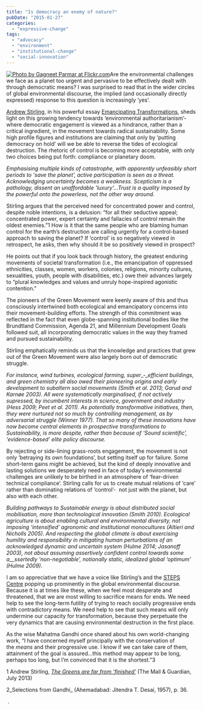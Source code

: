 ```yaml
---
title: "Is democracy an enemy of nature?"
pubDate: "2015-01-27"
categories: 
  - "expressive-change"
tags: 
  - "advocacy"
  - "environment"
  - "institutional-change"
  - "social-innovation"
---
```


[![](/148EnemyofNature1.jpg "Photo by Gagneet Parmar at Flickr.com")](https://www.flickr.com/photos/45818813@N05/4820372712/in/photolist-8kXESm-4F47U8-a6BM2e-7iJ92J-djSfHP-bERaQP-dASNdh-4FzMJG-nSVnpp-nSMwrW-75B4Fk-cHLdJ-sxvh2-5nxNAy-2UeM5-6peN67-dErq4r-dZqYAa-7Vzo14-5TUNbD-5UiSZh-nUGM1e-5Z4Ngw-2M2Q6K-4op8Yk-cRdVK-4xYoii-fQgd5p-9tUnV-9tBANR-4echYo-6tgHFW-9SUY7p-2QCcz-2fW9N-oqgZds-745aBa-7ph6qd-bA9DAu-dxSU2y-aDSgv-nAqESt-nSVneV-4SZpK-bHTo6e-6jRL5r-da3fCu-55GdZL-mQQ4zB-nAqSV5)Are the environmental challenges we face as a planet too urgent and pervasive to be effectively dealt with through democratic means? I was surprised to read that in the wider circles of global environmental discourse, the implied (and occasionally directly expressed) response to this question is increasingly ‘yes’.

[Andrew Stirling](http://steps-centre.org/author/AndyS/), in his powerful essay [Emancipating Transformations](http://steps-centre.org/publication/emancipating-transformations-controlling-transition-culturing-plural-radical-progress/), sheds light on this growing tendency towards ‘environmental authoritarianism’- where democratic engagement is viewed as a hindrance, rather than a critical ingredient, in the movement towards radical sustainability. Some high profile figures and institutions are claiming that only by ‘putting democracy on hold’ will we be able to reverse the tides of ecological destruction. The rhetoric of control is becoming more acceptable, with only two choices being put forth: compliance or planetary doom.

_Emphasising multiple kinds of catastrophe, with apparently unfeasibly short periods to 'save the planet', active participation is seen as a threat. Acknowledging uncertainty becomes a weakness. Scepticism is a pathology, dissent an unaffordable 'luxury'…Trust is a quality imposed by the powerful onto the powerless, not the other way around._

Stirling argues that the perceived need for concentrated power and control, despite noble intentions, is a delusion: “for all their seductive appeal; concentrated power, expert certainty and fallacies of control remain the oldest enemies.”1 How is it that the same people who are blaming human control for the earth’s destruction are calling urgently for a control-based approach to saving the planet? If ‘control’ is so negatively viewed in retrospect, he asks, then why should it be so positively viewed in prospect?

He points out that if you look back through history, the greatest enduring movements of societal transformation (i.e., the emancipation of oppressed ethnicities, classes, women, workers, colonies, religions, minority cultures, sexualities, youth, people with disabilities, etc.) owe their advances largely to “plural knowledges and values and unruly hope-inspired agonistic contention.”

The pioneers of the Green Movement were keenly aware of this and thus consciously intertwined both ecological and emancipatory concerns into their movement-building efforts. The strength of this commitment was reflected in the fact that even globe-spanning institutional bodies like the Brundtland Commission, Agenda 21, and Millennium Development Goals followed suit, all incorporating democratic values in the way they framed and pursued sustainability.

Stirling emphatically reminds us that the knowledge and practices that grew out of the Green Movement were also largely born out of democratic struggle.

_For instance, wind turbines, ecological farming, super__‐__efficient buildings, and green chemistry all also owed their pioneering origins and early development to subaltern social movements (Smith et al. 2013; Garud and Karnøe 2003). All were systematically marginalised, if not actively supressed, by incumbent interests in science, government and industry (Hess 2009; Peet et al. 2011). As potentially transformative initiatives, then, they were nurtured not so much by controlling management, as by adversarial struggle (Winner 1977). That so many of these innovations have now become central elements in prospective transformations to Sustainability, is more despite, rather than because of ‘Sound scientific’, ‘evidence-based’ elite policy discourse._

By rejecting or side-lining grass-roots engagement, the movement is not only ‘betraying its own foundations’, but setting itself up for failure. Some short-term gains might be achieved, but the kind of deeply innovative and lasting solutions we desperately need in face of today’s environmental challenges are unlikely to be birthed in an atmosphere of ‘fear-driven technical compliance’. Stirling calls for us to create mutual relations of ‘care’ rather than dominating relations of ‘control’-  not just with the planet, but also with each other.

_Building pathways to Sustainable energy is about distributed social mobilisation, more than technological innovation (Smith 2010). Ecological agriculture is about enabling cultural and environmental diversity, not imposing ‘intensified’ agronomic and institutional monocultures (Altieri and Nicholls 2005). And respecting the global climate is about exercising humility and responsibility in mitigating human perturbations of an acknowledged dynamic and uncertain system (Hulme 2014; Jasanoff 2003), not about assuming assertively confident control towards some a__ssertedly ‘non-negotiable’, notionally static, idealized global ‘optimum’ (Hulme 2009)._

I am so appreciative that we have a voice like Stirling’s and the [STEPS Centre](http://steps-centre.org/) popping up prominently in the global environmental discourse. Because it is at times like these, when we feel most desperate and threatened, that we are most willing to sacrifice means for ends. We need help to see the long-term futility of trying to reach socially progressive ends with contradictory means. We need help to see that such means will only undermine our capacity for transformation, because they perpetuate the very dynamics that are causing environmental destruction in the first place.

As the wise Mahatma Gandhi once shared about his own world-changing work, “I have concerned myself principally with the conservation of the _means_ and their progressive use. I know if we can take care of them, attainment of the goal is assured…this method may appear to be long, perhaps too long, but I’m convinced that it is the shortest.”3

1 Andrew Stirling, _[The Greens are far from ‘finished’](http://www.theguardian.com/science/political-science/2013/jul/30/greens-science-policy)_ (The Mail & Guardian, July 2013)

2_Selections from Gandhi_ (Ahemadabad: Jitendra T. Desai, 1957), p. 36.

 .
